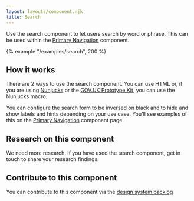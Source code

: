 ```yaml
---
layout: layouts/component.njk
title: Search
---
```


Use the search component to let users search by word or phrase. This can be used within the [Primary Navigation](/components/primary-navigation/) component.

{% example "/examples/search", 200 %}

## How it works

There are 2 ways to use the search component. You can use HTML or, if you are using [Nunjucks](https://mozilla.github.io/nunjucks/) or the [GOV.UK Prototype Kit](https://govuk-prototype-kit.herokuapp.com/), you can use the Nunjucks macro.

You can configure the search form to be inversed on black and to hide and show labels and hints depending on your use case. You'll see examples of this on the [Primary Navigation](/components/primary-navigation) component page.

## Research on this component

We need more research. If you have used the search component, get in touch to share your research findings.

## Contribute to this component

You can contribute to this component via the [design system backlog](https://github.com/ministryofjustice/moj-design-system-backlog/issues/24)
